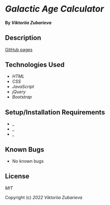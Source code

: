 # _Galactic Age  Calculator_

#### By _**Viktoriia Zubarieva**_
## Description


[GitHub pages](https://vzubarieva.github.io/pizza-parlor)
## Technologies Used

* _HTML_
* _CSS_
* _JavaScript_
* _jQuery_
* _Bootstrap_

## Setup/Installation Requirements

* _
* _
* _

## Known Bugs

* No known bugs

## License

_MIT_

Copyright (c) _2022_ _Viktoriia Zubarieva_